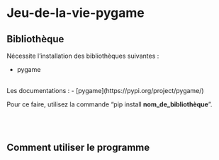 # Jeu-de-la-vie-pygame
## Bibliothèque
Nécessite l’installation des bibliothèques suivantes : 
- pygame
<br>
Les documentations :  
- [pygame](https://pypi.org/project/pygame/)

Pour ce faire, utilisez la commande “pip install __nom_de_bibliothèque__”.

<br><br>
## Comment utiliser le programme
